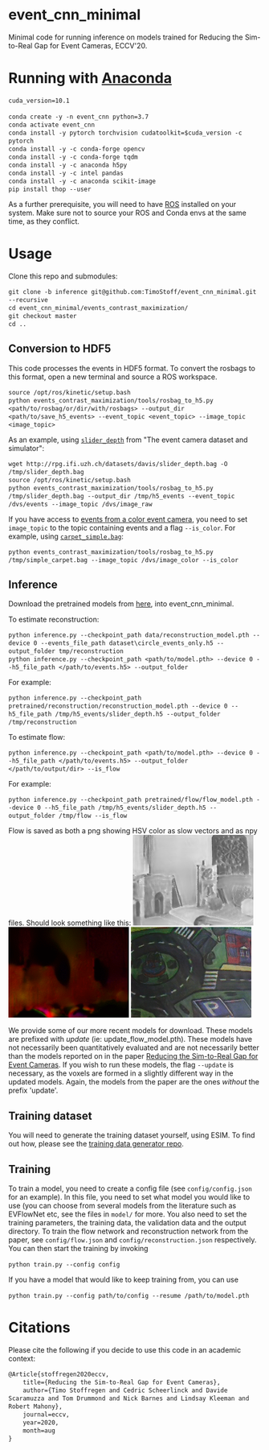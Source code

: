 # event_cnn_minimal

Minimal code for running inference on models trained for Reducing the Sim-to-Real Gap for Event Cameras, ECCV'20.

# Running with [Anaconda](https://docs.anaconda.com/anaconda/install/)

```
cuda_version=10.1

conda create -y -n event_cnn python=3.7
conda activate event_cnn
conda install -y pytorch torchvision cudatoolkit=$cuda_version -c pytorch
conda install -y -c conda-forge opencv
conda install -y -c conda-forge tqdm
conda install -y -c anaconda h5py 
conda install -y -c intel pandas
conda install -y -c anaconda scikit-image
pip install thop --user
```

As a further prerequisite, you will need to have [ROS](http://wiki.ros.org/kinetic/Installation/Ubuntu) installed on your system. Make sure not to source your ROS and Conda envs at the same time, as they conflict.

# Usage

Clone this repo and submodules:

```
git clone -b inference git@github.com:TimoStoff/event_cnn_minimal.git --recursive
cd event_cnn_minimal/events_contrast_maximization/
git checkout master
cd ..
```

## Conversion to HDF5

This code processes the events in HDF5 format. To convert the rosbags to this format, open a new terminal and source a ROS workspace.

```
source /opt/ros/kinetic/setup.bash
python events_contrast_maximization/tools/rosbag_to_h5.py <path/to/rosbag/or/dir/with/rosbags> --output_dir <path/to/save_h5_events> --event_topic <event_topic> --image_topic <image_topic>
```

As an example, using [`slider_depth`](http://rpg.ifi.uzh.ch/datasets/davis/slider_depth.bag) from "The event camera dataset and simulator":

```
wget http://rpg.ifi.uzh.ch/datasets/davis/slider_depth.bag -O /tmp/slider_depth.bag
source /opt/ros/kinetic/setup.bash
python events_contrast_maximization/tools/rosbag_to_h5.py /tmp/slider_depth.bag --output_dir /tmp/h5_events --event_topic /dvs/events --image_topic /dvs/image_raw
```

If you have access to [events from a color event camera](http://rpg.ifi.uzh.ch/CED.html), you need to set `image_topic` to the topic containing events and a flag `--is_color`. For example, using [`carpet_simple.bag`](http://rpg.ifi.uzh.ch/CED/datasets/CED_simple.zip):

```
python events_contrast_maximization/tools/rosbag_to_h5.py /tmp/simple_carpet.bag --image_topic /dvs/image_color --is_color
```

## Inference

Download the pretrained models from [here](https://drive.google.com/open?id=1J6PbqYPOGlyspYsdH4fgg5pZpc_l-BOD), into event_cnn_minimal.

To estimate reconstruction:

```
python inference.py --checkpoint_path data/reconstruction_model.pth --device 0 --events_file_path dataset\circle_events_only.h5 --output_folder tmp/reconstruction
python inference.py --checkpoint_path <path/to/model.pth> --device 0 --h5_file_path </path/to/events.h5> --output_folder 
```

For example:

```
python inference.py --checkpoint_path pretrained/reconstruction/reconstruction_model.pth --device 0 --h5_file_path /tmp/h5_events/slider_depth.h5 --output_folder /tmp/reconstruction
```

To estimate flow:

```
python inference.py --checkpoint_path <path/to/model.pth> --device 0 --h5_file_path </path/to/events.h5> --output_folder </path/to/output/dir> --is_flow
```

For example:

```
python inference.py --checkpoint_path pretrained/flow/flow_model.pth --device 0 --h5_file_path /tmp/h5_events/slider_depth.h5 --output_folder /tmp/flow --is_flow
```

Flow is saved as both a png showing HSV color as slow vectors and as npy files. Should look something like this:
![Reconstruction](.readme/reonstruction.gif)
![Flow](.readme/flow.gif)
![Color](.readme/color.gif)

We provide some of our more recent models for download. These models are prefixed with _update_ (ie: update\_flow\_model.pth).
These models have not necessarily been quantitatively evaluated and are not necessarily better than the models reported on in the paper [Reducing the Sim-to-Real Gap for Event Cameras](https://arxiv.org/abs/2003.09078).
If you wish to run these models, the flag `--update` is necessary, as the voxels are formed in a slightly different way in the updated models.
Again, the models from the paper are the ones *without* the prefix 'update'.

## Training dataset

You will need to generate the training dataset yourself, using ESIM.
To find out how, please see the [training data generator repo](https://github.com/TimoStoff/esim_config_generator).

## Training

To train a model, you need to create a config file (see `config/config.json` for an example).
In this file, you need to set what model you would like to use (you can choose from several models from the literature such as EVFlowNet etc, see the files in `model/` for more.
You also need to set the training parameters, the training data, the validation data and the output directory.
To train the flow network and reconstruction network from the paper, see `config/flow.json` and `config/reconstruction.json` respectively.
You can then start the training by invoking

``python train.py --config config``

If you have a model that would like to keep training from, you can use

``python train.py --config path/to/config --resume /path/to/model.pth``

# Citations

Please cite the following if you decide to use this code in an academic context:

```
@Article{stoffregen2020eccv,
    title={Reducing the Sim-to-Real Gap for Event Cameras},
    author={Timo Stoffregen and Cedric Scheerlinck and Davide Scaramuzza and Tom Drummond and Nick Barnes and Lindsay Kleeman and Robert Mahony},
    journal=eccv,
    year=2020,
    month=aug
}
```
